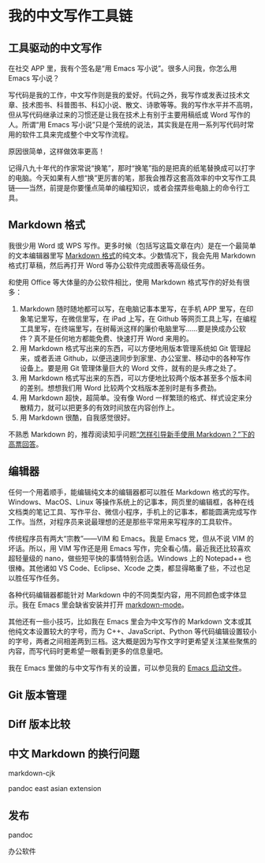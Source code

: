 # 我的中文写作工具链

## 工具驱动的中文写作

在社交 APP 里，我有个签名是“用 Emacs 写小说”。很多人问我，你怎么用 Emacs 写小说？

写代码是我的工作，中文写作则是我的爱好。代码之外，我写作或发表过技术文章、技术图书、科普图书、科幻小说、散文、诗歌等等。我的写作水平并不高明，但从写代码继承过来的习惯还是让我在技术上有别于主要用稿纸或 Word 写作的人。所谓“用 Emacs 写小说”只是个笼统的说法，其实我是在用一系列写代码时常用的软件工具来完成整个中文写作流程。

原因很简单，这样做效率更高！

记得八九十年代的作家常说“换笔”，那时“换笔”指的是把真的纸笔替换成可以打字的电脑。今天如果有人想“换”更厉害的笔，那我会推荐这套高效率的中文写作工具链——当然，前提是你要懂点简单的编程知识，或者会摆弄些电脑上的命令行工具。

## Markdown 格式

我很少用 Word 或 WPS 写作。更多时候（包括写这篇文章在内）是在一个最简单的文本编辑器里写 [Markdown 格式](https://daringfireball.net/projects/markdown/)的纯文本。少数情况下，我会先用 Markdown 格式打草稿，然后再打开 Word 等办公软件完成图表等高级任务。

和使用 Office 等大体量的办公软件相比，使用 Markdown 格式写作的好处有很多：

1. Markdown 随时随地都可以写，在电脑记事本里写，在手机 APP 里写，在印象笔记里写，在微信里写，在 iPad 上写，在 Github 等网页工具上写，在编程工具里写，在终端里写，在树莓派这样的廉价电脑里写……要是换成办公软件？真不是任何地方都能免费、快速打开 Word 来用的。
1. 用 Markdown 格式写出来的东西，可以方便地用版本管理系统如 Git 管理起来，或者丢进 Github，以便迅速同步到家里、办公室里、移动中的各种写作设备上。要是用 Git 管理体量巨大的 Word 文件，就有的是头疼之处了。
1. 用 Markdown 格式写出来的东西，可以方便地比较两个版本甚至多个版本间的差别。想想我们用 Word 比较两个文档版本差别时是有多费劲。
1. 用 Markdown 超快，超简单。没有像 Word 一样繁琐的格式、样式设定来分散精力，就可以把更多的有效时间放在内容创作上。
1. 用 Markdown 很酷，自我感觉很好。

不熟悉 Markdown 的，推荐阅读知乎问题[“怎样引导新手使用 Markdown？”下的高票回答](https://www.zhihu.com/question/20409634)。

## 编辑器

任何一个用着顺手，能编辑纯文本的编辑器都可以胜任 Markdown 格式的写作。Windows、MacOS、Linux 等操作系统上的记事本，网页里的编辑框，各种在线文档类的笔记工具、写作平台、微信小程序，手机上的记事本，都能圆满完成写作工作。当然，对程序员来说最理想的还是那些平常用来写程序的工具软件。

传统程序员有两大“宗教”——VIM 和 Emacs。我是 Emacs 党，但从不说 VIM 的坏话。所以，用 VIM 写作还是用 Emacs 写作，完全看心情。最近我还比较喜欢超轻量级的 nano，做些短平快的事情特别合适。Windows 上的 Notepad++ 也很棒。其他诸如 VS Code、Eclipse、Xcode 之类，都显得略重了些，不过也足以胜任写作任务。

各种代码编辑器都能针对 Markdown 中的不同类型内容，用不同颜色或字体显示。我在 Emacs 里会缺省安装并打开 [markdown-mode](https://jblevins.org/projects/markdown-mode/)。

其他还有一些小技巧，比如我在 Emacs 里会为中文写作的 Markdown 文本或其他纯文本设置较大的字号，而为 C++、JavaScript、Python 等代码编辑设置较小的字号，两者之间相差两到三档。这大概是因为写作文字时更希望关注某些聚焦的内容，而写代码时更希望一眼看到更多的信息量吧。

我在 Emacs 里做的与中文写作有关的设置，可以参见我的 [Emacs 启动文件](https://github.com/wixette/my-writing-toolchain/blob/master/emacs/my-emacs-init-file.el)。

## Git 版本管理

## Diff 版本比较

## 中文 Markdown 的换行问题

markdown-cjk

pandoc east asian extension

## 发布

pandoc

办公软件


